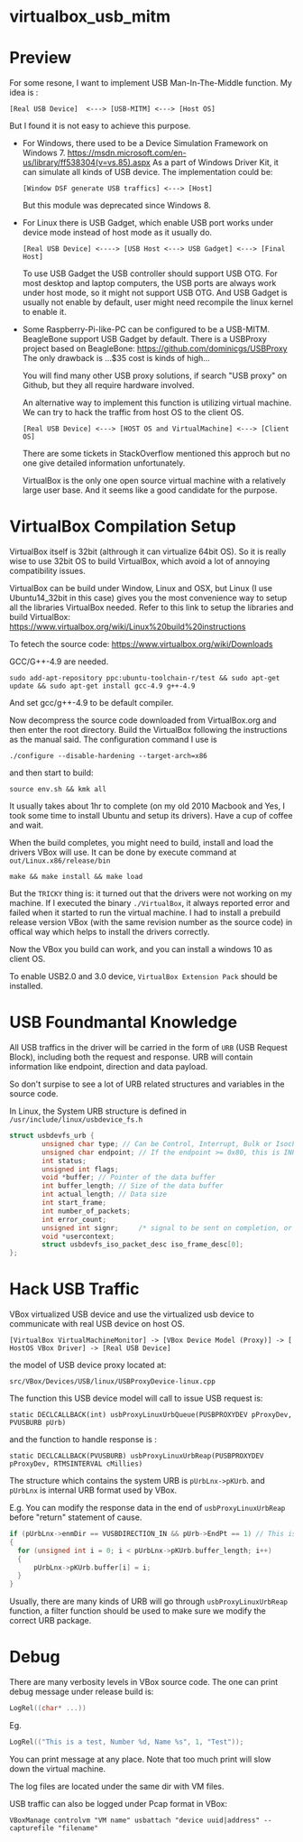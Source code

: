 # virtualbox_usb_mitm

Preview
=

For some resone, I want to implement USB Man-In-The-Middle function. 
My idea is :

`[Real USB Device]  <---> [USB-MITM] <---> [Host OS]`

But I found it is not easy to achieve this purpose.

- For Windows, there used to be a Device Simulation Framework on Windows 7. https://msdn.microsoft.com/en-us/library/ff538304(v=vs.85).aspx As a part of Windows Driver Kit, it can simulate all kinds of USB device. The implementation could be:

  `[Window DSF generate USB traffics] <---> [Host] `

  But this module was deprecated since Windows 8. 

- For Linux there is USB Gadget, which enable USB port works under device mode instead of host mode as it usually do. 

  `[Real USB Device] <----> [USB Host <---> USB Gadget] <---> [Final Host]`

  To use USB Gadget the USB controller should support USB OTG. For most desktop and laptop computers, the USB ports are always work under host mode, so it might not support USB OTG. And USB Gadget is usually not enable by default, user might need recompile the linux kernel to enable it.

- Some Raspberry-Pi-like-PC can be configured to be a USB-MITM. BeagleBone support USB Gadget by default. There is a USBProxy project based on BeagleBone: https://github.com/dominicgs/USBProxy
The only drawback is ...$35 cost is kinds of high...
  
  You will find many other USB proxy solutions, if search "USB proxy" on Github, but they all require hardware involved. 

  An alternative way to implement this function is utilizing virtual machine. We can try to hack the traffic from host OS to the client OS. 

  `[Real USB Device] <---> [HOST OS and VirtualMachine] <---> [Client OS]`
  
  There are some tickets in StackOverflow mentioned this approch but no one give detailed information unfortunately.
  
  VirtualBox is the only one open source virtual machine with a relatively large user base. And it seems like a good candidate for the purpose.
  
VirtualBox Compilation Setup
=

VirtualBox itself is 32bit (althrough it can virtualize 64bit OS). So it is really wise to use 32bit OS to build VirtualBox, which avoid a lot of annoying compatibility issues.

VirtualBox can be build under Window, Linux and OSX, but Linux (I use Ubuntu14_32bit in this case) gives you the most convenience way to setup all the libraries VirtualBox needed. Refer to this link to setup the libraries and build VirtualBox:
https://www.virtualbox.org/wiki/Linux%20build%20instructions

To fetech the source code:
https://www.virtualbox.org/wiki/Downloads

GCC/G++-4.9 are needed.

`sudo add-apt-repository ppc:ubuntu-toolchain-r/test && sudo apt-get update && sudo apt-get install gcc-4.9 g++-4.9`

And set gcc/g++-4.9 to be default compiler.

Now decompress the source code downloaded from VirtualBox.org and then enter the root directory. Build the VirtualBox following the instructions as the manual said. The configuration command I use is 

`./configure --disable-hardening --target-arch=x86`

and then start to build:

`source env.sh && kmk all`

It usually takes about 1hr to complete (on my old 2010 Macbook and Yes, I took some time to install Ubuntu and setup its drivers). Have a cup of coffee and wait.

When the build completes, you might need to build, install and load the drivers VBox will use. It can be done by execute command at `out/Linux.x86/release/bin`

`make && make install && make load`

But the `TRICKY` thing is: it turned out that the drivers were not working on my machine. If I executed the binary `./VirtualBox`, it always reported error and failed when it started to run the virtual machine.
I had to install a prebuild release version VBox (with the same revision number as the source code) in offical way which helps to install the drivers correctly.

Now the VBox you build can work, and you can install a windows 10 as client OS.

To enable USB2.0 and 3.0 device, `VirtualBox Extension Pack` should be installed.

USB Foundmantal Knowledge
=

All USB traffics in the driver will be carried in the form of `URB` (USB Request Block), including both the request and response. URB will contain information like endpoint, direction and data payload.

So don't surpise to see a lot of URB related structures and variables in the source code.

In Linux, the System URB structure is defined in `/usr/include/linux/usbdevice_fs.h`

```c
struct usbdevfs_urb {
        unsigned char type; // Can be Control, Interrupt, Bulk or Isochronus, we usually only care Bulk transfer.
        unsigned char endpoint; // If the endpoint >= 0x80, this is INPUT package.
        int status;
        unsigned int flags;
        void *buffer; // Pointer of the data buffer
        int buffer_length; // Size of the data buffer
        int actual_length; // Data size
        int start_frame;
        int number_of_packets;
        int error_count;
        unsigned int signr;     /* signal to be sent on completion, or 0 if none should be sent. */
        void *usercontext;
        struct usbdevfs_iso_packet_desc iso_frame_desc[0];
};
```

Hack USB Traffic
=

VBox virtualized USB device and use the virtualized usb device to communicate with real USB device on host OS.

`[VirtualBox VirtualMachineMonitor] -> [VBox Device Model (Proxy)] -> [ HostOS VBox Driver] -> [Real USB Device]`

the model of USB device proxy located at:

`src/VBox/Devices/USB/linux/USBProxyDevice-linux.cpp`

The function this USB device model will call to issue USB request is:

`static DECLCALLBACK(int) usbProxyLinuxUrbQueue(PUSBPROXYDEV pProxyDev, PVUSBURB pUrb)`

and the function to handle response is :

`static DECLCALLBACK(PVUSBURB) usbProxyLinuxUrbReap(PUSBPROXYDEV pProxyDev, RTMSINTERVAL cMillies)`

The structure which contains the system URB is `pUrbLnx->pKUrb`. and `pUrbLnx` is internal URB format used by VBox.

E.g. You can modify the response data in the end of `usbProxyLinuxUrbReap` before "return" statement of cause.
```c
if (pUrbLnx->enmDir == VUSBDIRECTION_IN && pUrb->EndPt == 1) // This is input URB from endpoint 1.
{
  for (unsigned int i = 0; i < pUrbLnx->pKUrb.buffer_length; i++)
  {
      pUrbLnx->pKUrb.buffer[i] = i;
  }
}
```
Usually, there are many kinds of URB will go through `usbProxyLinuxUrbReap` function, a filter function should be used to make sure we modify the correct URB package. 

Debug
=

There are many verbosity levels in VBox source code. The one can print debug message under release build is:

```c
LogRel((char* ...))
```
Eg. 
```c
LogRel(("This is a test, Number %d, Name %s", 1, "Test"));
```
You can print message at any place. Note that too much print will slow down the virtual machine.

The log files are located under the same dir with VM files.

USB traffic can also be logged under Pcap format in VBox:

`VBoxManage controlvm "VM name" usbattach "device uuid|address" --capturefile "filename"`
